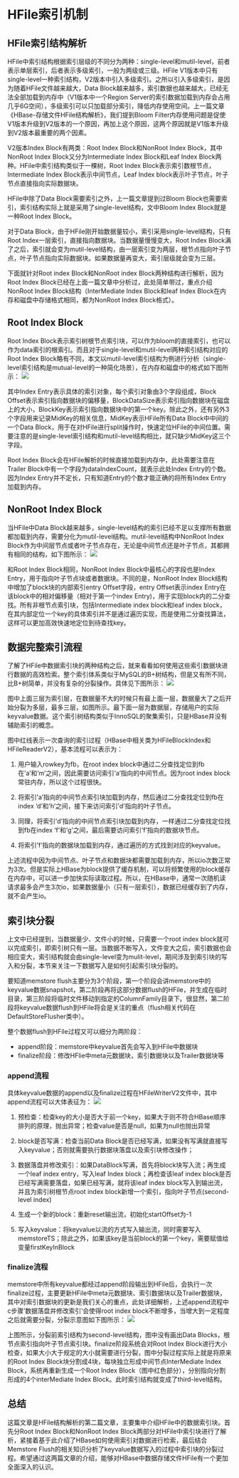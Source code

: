 # HFile索引机制
## HFile索引结构解析
HFile中索引结构根据索引层级的不同分为两种：single-level和mutil-level，前者表示单层索引，后者表示多级索引，一般为两级或三级。HFile V1版本中只有single-level一种索引结构，V2版本中引入多级索引。之所以引入多级索引，是因为随着HFile文件越来越大，Data Block越来越多，索引数据也越来越大，已经无法全部加载到内存中（V1版本中一个Region Server的索引数据加载到内存会占用几乎6G空间），多级索引可以只加载部分索引，降低内存使用空间。上一篇文章 《HBase-存储文件HFile结构解析》，我们提到Bloom Filter内存使用问题是促使V1版本升级到V2版本的一个原因，再加上这个原因，这两个原因就是V1版本升级到V2版本最重要的两个因素。

V2版本Index Block有两类：Root Index Block和NonRoot Index Block，其中NonRoot Index Block又分为Intermediate Index Block和Leaf Index Block两种。HFile中索引结构类似于一棵树，Root Index Block表示索引数根节点，Intermediate Index Block表示中间节点，Leaf Index block表示叶子节点，叶子节点直接指向实际数据块。

HFile中除了Data Block需要索引之外，上一篇文章提到过Bloom Block也需要索引，索引结构实际上就是采用了single-level结构，文中Bloom Index Block就是一种Root Index Block。

对于Data Block，由于HFile刚开始数据量较小，索引采用single-level结构，只有Root Index一层索引，直接指向数据块。当数据量慢慢变大，Root Index Block满了之后，索引就会变为mutil-level结构，由一层索引变为两层，根节点指向叶子节点，叶子节点指向实际数据块。如果数据量再变大，索引层级就会变为三层。

下面就针对Root index Block和NonRoot index Block两种结构进行解析，因为Root Index Block已经在上面一篇文章中分析过，此处简单带过，重点介绍NonRoot Index Block结构（InterMediate Index Block和Ieaf Index Block在内存和磁盘中存储格式相同，都为NonRoot Index Block格式）。

## Root Index Block
Root Index Block表示索引树根节点索引块，可以作为bloom的直接索引，也可以作为data索引的根索引。而且对于single-level和mutil-level两种索引结构对应的Root Index Block略有不同，本文以mutil-level索引结构为例进行分析（single-level索引结构是mutual-level的一种简化场景），在内存和磁盘中的格式如下图所示：
![](/assets/22.png)

其中Index Entry表示具体的索引对象，每个索引对象由3个字段组成，Block Offset表示索引指向数据块的偏移量，BlockDataSize表示索引指向数据块在磁盘上的大小，BlockKey表示索引指向数据块中的第一个key。除此之外，还有另外3个字段用来记录MidKey的相关信息，MidKey表示HFile所有Data Block中中间的一个Data Block，用于在对HFile进行split操作时，快速定位HFile的中间位置。需要注意的是single-level索引结构和mutil-level结构相比，就只缺少MidKey这三个字段。

Root Index Block会在HFile解析的时候直接加载到内存中，此处需要注意在Trailer Block中有一个字段为dataIndexCount，就表示此处Index Entry的个数。因为Index Entry并不定长，只有知道Entry的个数才能正确的将所有Index Entry加载到内存。

## NonRoot Index Block
当HFile中Data Block越来越多，single-level结构的索引已经不足以支撑所有数据都加载到内存，需要分化为mutil-level结构。mutil-level结构中NonRoot Index Block作为中间层节点或者叶子节点存在，无论是中间节点还是叶子节点，其都拥有相同的结构，如下图所示：
![](/assets/23.png)

和Root Index Block相同，NonRoot Index Block中最核心的字段也是Index Entry，用于指向叶子节点块或者数据块。不同的是，NonRoot Index Block结构中增加了block块的内部索引entry Offset字段，entry Offset表示index Entry在该block中的相对偏移量（相对于第一个index Entry)，用于实现block内的二分查找。所有非根节点索引块，包括Intermediate index block和leaf index block，在其内部定位一个key的具体索引并不是通过遍历实现，而是使用二分查找算法，这样可以更加高效快速地定位到待查找key。

## 数据完整索引流程
了解了HFile中数据索引块的两种结构之后，就来看看如何使用这些索引数据块进行数据的高效检索。整个索引体系类似于MySQL的B+树结构，但是又有所不同，比B+树简单，并没有复杂的分裂操作。具体见下图所示：
![](/assets/24.png)

图中上面三层为索引层，在数据量不大的时候只有最上面一层，数据量大了之后开始分裂为多层，最多三层，如图所示。最下面一层为数据层，存储用户的实际keyvalue数据。这个索引树结构类似于InnoSQL的聚集索引，只是HBase并没有辅助索引的概念。

图中红线表示一次查询的索引过程（HBase中相关类为HFileBlockIndex和HFileReaderV2），基本流程可以表示为：

1. 用户输入rowkey为fb，在root index block中通过二分查找定位到fb在’a’和’m’之间，因此需要访问索引’a’指向的中间节点。因为root index block常驻内存，所以这个过程很快。

2. 将索引’a’指向的中间节点索引块加载到内存，然后通过二分查找定位到fb在index ‘d’和’h’之间，接下来访问索引’d’指向的叶子节点。

3. 同理，将索引’d’指向的中间节点索引块加载到内存，一样通过二分查找定位找到fb在index ‘f’和’g’之间，最后需要访问索引’f’指向的数据块节点。

4. 将索引’f’指向的数据块加载到内存，通过遍历的方式找到对应的keyvalue。

上述流程中因为中间节点、叶子节点和数据块都需要加载到内存，所以io次数正常为3次。但是实际上HBase为block提供了缓存机制，可以将频繁使用的block缓存在内存中，可以进一步加快实际读取过程。所以，在HBase中，通常一次随机读请求最多会产生3次io，如果数据量小（只有一层索引），数据已经缓存到了内存，就不会产生io。

## 索引块分裂
上文中已经提到，当数据量少、文件小的时候，只需要一个root index block就可以完成索引，即索引树只有一层。当数据不断写入，文件变大之后，索引数据也会相应变大，索引结构就会由single-level变为mulit-level，期间涉及到索引块的写入和分裂，本节来关注一下数据写入是如何引起索引块分裂的。

要知道memstore flush主要分为3个阶段，第一个阶段会讲memstore中的keyvalue数据snapshot，第二阶段再将这部分数据flush的HFile，并生成在临时目录，第三阶段将临时文件移动到指定的ColumnFamily目录下。很显然，第二阶段将keyvalue数据flush到HFile将会是关注的重点（flush相关代码在DefaultStoreFlusher类中）。

整个数据flush到HFile过程又可以细分为两阶段：

* append阶段：memstore中keyvalue首先会写入到HFile中数据块
* finalize阶段：修改HFlie中meta元数据块，索引数据块以及Trailer数据块等

### append流程
具体keyvalue数据的append以及finalize过程在HFileWriterV2文件中，其中append流程可以大体表征为：
![](/assets/25.png)

1. 预检查：检查key的大小是否大于前一个key，如果大于则不符合HBase顺序排列的原理，抛出异常；检查value是否是null，如果为null也抛出异常

2. block是否写满：检查当前Data Block是否已经写满，如果没有写满就直接写入keyvalue；否则就需要执行数据块落盘以及索引块修改操作；

3. 数据落盘并修改索引：如果DataBlock写满，首先将block块写入流；再生成一个leaf index entry，写入leaf Index block；再检查该leaf index block是否已经写满需要落盘，如果已经写满，就将该leaf index block写入到输出流，并且为索引树根节点root index block新增一个索引，指向叶子节点(second-level index)

4. 生成一个新的block：重新reset输出流，初始化startOffset为-1

5. 写入keyvalue：将keyvalue以流的方式写入输出流，同时需要写入memstoreTS；除此之外，如果该key是当前block的第一个key，需要赋值给变量firstKeyInBlock

### finalize流程
memstore中所有keyvalue都经过append阶段输出到HFile后，会执行一次finalize过程，主要更新HFile中meta元数据块、索引数据块以及Trailer数据块，其中对索引数据块的更新是我们关心的重点，此处详细解析，上述append流程中c步骤’数据落盘并修改索引’会使得root index block不断增多，当增大到一定程度之后就需要分裂，分裂示意图如下图所示：
![](/assets/26.png)

上图所示，分裂前索引结构为second-level结构，图中没有画出Data Blocks，根节点索引指向叶子节点索引块。finalize阶段系统会对Root Index Block进行大小检查，如果大小大于规定的大小就需要进行分裂，图中分裂过程实际上就是将原来的Root Index Block块分割成4块，每块独立形成中间节点InterMediate Index Block，系统再重新生成一个Root Index Block（图中红色部分），分别指向分割形成的4个interMediate Index Block。此时索引结构就变成了third-level结构。

## 总结
这篇文章是HFile结构解析的第二篇文章，主要集中介绍HFile中的数据索引块。首先分Root Index Block和NonRoot Index Block两部分对HFile中索引块进行了解析，紧接着基于此介绍了HBase如何使用索引对数据进行检索，最后结合Memstore Flush的相关知识分析了keyvalue数据写入的过程中索引块的分裂过程。希望通过这两篇文章的介绍，能够对HBase中数据存储文件HFile有一个更加全面深入的认识。
